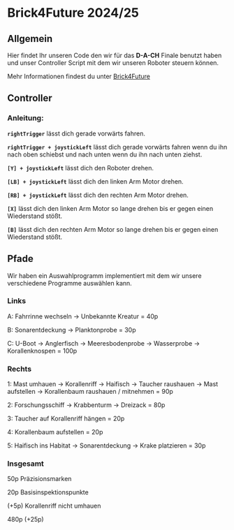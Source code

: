 # Brick4Future 2024/25

## Allgemein

Hier findet Ihr unseren Code den wir für das **D-A-CH** Finale benutzt haben und unser Controller Script mit dem wir unseren Roboter steuern können.

Mehr Informationen findest du unter [Brick4Future](https://brick4future.tech)

## Controller

### Anleitung:

**`rightTrigger`** lässt dich gerade vorwärts fahren.

**`rightTrigger + joystickLeft`** lässt dich gerade vorwärts fahren wenn du ihn nach oben schiebst und nach unten wenn du ihn nach unten ziehst.

**`[Y] + joystickLeft`** lässt dich den Roboter drehen.

**`[LB] + joystickLeft`** lässt dich den linken Arm Motor drehen.

**`[RB] + joystickLeft`** lässt dich den rechten Arm Motor drehen.

**`[X]`** lässt dich den linken Arm Motor so lange drehen bis er gegen einen Wiederstand stößt.

**`[B]`** lässt dich den rechten Arm Motor so lange drehen bis er gegen einen Wiederstand stößt.

## Pfade

Wir haben ein Auswahlprogramm implementiert mit dem wir unsere verschiedene Programme auswählen kann.

### Links

A: Fahrrinne wechseln -> Unbekannte Kreatur = 40p

B: Sonarentdeckung -> Planktonprobe = 30p

C: U-Boot -> Anglerfisch -> Meeresbodenprobe -> Wasserprobe -> Korallenknospen = 100p

### Rechts

1: Mast umhauen -> Korallenriff -> Haifisch -> Taucher raushauen -> Mast aufstellen -> Korallenbaum raushauen / mitnehmen = 90p

2: Forschungsschiff -> Krabbenturm -> Dreizack = 80p

3: Taucher auf Korallenriff hängen = 20p

4: Korallenbaum aufstellen = 20p

5: Haifisch ins Habitat -> Sonarentdeckung -> Krake platzieren = 30p

### Insgesamt

50p Präzisionsmarken

20p Basisinspektionspunkte

(+5p) Korallenriff nicht umhauen

480p (+25p)
